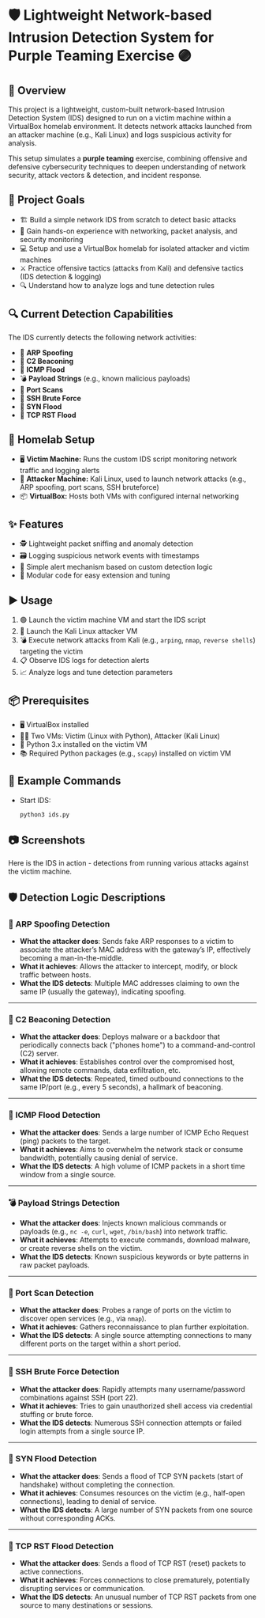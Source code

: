 # 🛡️ Lightweight Network-based Intrusion Detection System for Purple Teaming Exercise 🟣

## 📘 Overview

This project is a lightweight, custom-built network-based Intrusion Detection System (IDS) designed to run on a victim machine within a VirtualBox homelab environment. It detects network attacks launched from an attacker machine (e.g., Kali Linux) and logs suspicious activity for analysis.

This setup simulates a **purple teaming** exercise, combining offensive and defensive cybersecurity techniques to deepen understanding of network security, attack vectors & detection, and incident response.

## 🎯 Project Goals

- 🏗️ Build a simple network IDS from scratch to detect basic attacks  
- 🧠 Gain hands-on experience with networking, packet analysis, and security monitoring  
- 💻 Setup and use a VirtualBox homelab for isolated attacker and victim machines  
- ⚔️ Practice offensive tactics (attacks from Kali) and defensive tactics (IDS detection & logging)  
- 🔍 Understand how to analyze logs and tune detection rules

## 🔍 Current Detection Capabilities

The IDS currently detects the following network activities:

- 🔁 **ARP Spoofing**
- 📡 **C2 Beaconing**  
- 🌊 **ICMP Flood**
- 💣 **Payload Strings** (e.g., known malicious payloads)
- 🔎 **Port Scans**
- 🔐 **SSH Brute Force**
- 🌊 **SYN Flood**
- 🌊 **TCP RST Flood**

## 🧪 Homelab Setup

- 🖥️ **Victim Machine:** Runs the custom IDS script monitoring network traffic and logging alerts  
- 🐉 **Attacker Machine:** Kali Linux, used to launch network attacks (e.g., ARP spoofing, port scans, SSH bruteforce)  
- 📦 **VirtualBox:** Hosts both VMs with configured internal networking  

## ✨ Features

- 🕵️ Lightweight packet sniffing and anomaly detection  
- 🗃️ Logging suspicious network events with timestamps  
- 🚨 Simple alert mechanism based on custom detection logic  
- 🔧 Modular code for easy extension and tuning  

## ▶️ Usage

1. 🟢 Launch the victim machine VM and start the IDS script  
2. 🔴 Launch the Kali Linux attacker VM  
3. 💣 Execute network attacks from Kali (e.g., `arping`, `nmap`, `reverse shells`) targeting the victim  
4. 📋 Observe IDS logs for detection alerts  
5. 📈 Analyze logs and tune detection parameters  

## 📦 Prerequisites

- 🖥️ VirtualBox installed  
- 🧑‍💻 Two VMs: Victim (Linux with Python), Attacker (Kali Linux)  
- 🐍 Python 3.x installed on the victim VM  
- 📚 Required Python packages (e.g., `scapy`) installed on victim VM  

## 🧪 Example Commands

- Start IDS:  
  ```bash
  python3 ids.py

## 📷 Screenshots

Here is the IDS in action - detections from running various attacks against the victim machine.

## 🛡️ Detection Logic Descriptions

### 🔁 ARP Spoofing Detection
- **What the attacker does**: Sends fake ARP responses to a victim to associate the attacker’s MAC address with the gateway’s IP, effectively becoming a man-in-the-middle.
- **What it achieves**: Allows the attacker to intercept, modify, or block traffic between hosts.
- **What the IDS detects**: Multiple MAC addresses claiming to own the same IP (usually the gateway), indicating spoofing.

---

### 📡 C2 Beaconing Detection
- **What the attacker does**: Deploys malware or a backdoor that periodically connects back ("phones home") to a command-and-control (C2) server.
- **What it achieves**: Establishes control over the compromised host, allowing remote commands, data exfiltration, etc.
- **What the IDS detects**: Repeated, timed outbound connections to the same IP/port (e.g., every 5 seconds), a hallmark of beaconing.

---

### 🌊 ICMP Flood Detection
- **What the attacker does**: Sends a large number of ICMP Echo Request (ping) packets to the target.
- **What it achieves**: Aims to overwhelm the network stack or consume bandwidth, potentially causing denial of service.
- **What the IDS detects**: A high volume of ICMP packets in a short time window from a single source.

---

### 💣 Payload Strings Detection
- **What the attacker does**: Injects known malicious commands or payloads (e.g., `nc -e`, `curl`, `wget`, `/bin/bash`) into network traffic.
- **What it achieves**: Attempts to execute commands, download malware, or create reverse shells on the victim.
- **What the IDS detects**: Known suspicious keywords or byte patterns in raw packet payloads.

---

### 🔎 Port Scan Detection
- **What the attacker does**: Probes a range of ports on the victim to discover open services (e.g., via `nmap`).
- **What it achieves**: Gathers reconnaissance to plan further exploitation.
- **What the IDS detects**: A single source attempting connections to many different ports on the target within a short period.

---

### 🔐 SSH Brute Force Detection
- **What the attacker does**: Rapidly attempts many username/password combinations against SSH (port 22).
- **What it achieves**: Tries to gain unauthorized shell access via credential stuffing or brute force.
- **What the IDS detects**: Numerous SSH connection attempts or failed login attempts from a single source IP.

---

### 🌊 SYN Flood Detection
- **What the attacker does**: Sends a flood of TCP SYN packets (start of handshake) without completing the connection.
- **What it achieves**: Consumes resources on the victim (e.g., half-open connections), leading to denial of service.
- **What the IDS detects**: A large number of SYN packets from one source without corresponding ACKs.

---

### 🌊 TCP RST Flood Detection
- **What the attacker does**: Sends a flood of TCP RST (reset) packets to active connections.
- **What it achieves**: Forces connections to close prematurely, potentially disrupting services or communication.
- **What the IDS detects**: An unusual number of TCP RST packets from one source to many destinations or sessions.




  
